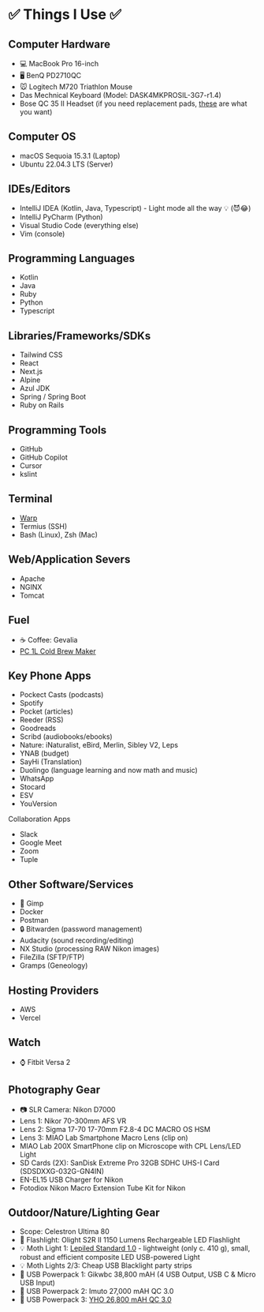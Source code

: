 # ✅ Things I Use ✅ 

## Computer Hardware
* 💻 MacBook Pro 16-inch
* 🖥️ BenQ PD2710QC
* 🐭 Logitech M720 Triathlon Mouse
* Das Mechnical Keyboard (Model: DASK4MKPROSIL-3G7-r1.4)
* Bose QC 35 II Headset (if you need replacement pads, [these](https://www.amazon.ca/Replacement-QuietComfort-SoundLink-SoundTrue-Around-Ear/dp/B0748LSFLW/ref=sr_1_1_sspa?crid=2CPSCCSP35EY4&dib=eyJ2IjoiMSJ9.d3utLthaKD2ddmRU4X9u0ePT3wRpT8UmYX-MqHtNRzMqgcis3A9EcwW1zbM9l18l59QR8I65_CAUxZG4lajruIwfm5cyXRqI7ZoPMeYSPjIUESYTQMdQLIvUB609QWVwwQoO0UkhzGBL6dh6BGKGjpK0SrJZru6salDDmYvwj0T7_rX2O0qLrge14EtijvM1_dEXvtD4yBAYa8Jmfny4aF06C2f0aEqN5X8eNkNcRgeM_WbU-Nf8k1qvcseupNRt2rKM6T-J3wZnuhlgPQD5vnFrTRNJ0KfaImXPfrV91Ww.3-oSvTny8KoKBl2vVyzihIvuSO2-Pa5xBIIckzS8e0o&dib_tag=se&keywords=boise%2BBose%2BQC%2B35%2BII%2Breplacement%2Bheadset&qid=1732399586&sprefix=boise%2Bbose%2Bqc%2B35%2Bii%2Breplacement%2Bheadse%2Caps%2C116&sr=8-1-spons&sp_csd=d2lkZ2V0TmFtZT1zcF9hdGY&th=1) are what you want)

## Computer OS
* macOS Sequoia 15.3.1 (Laptop)
* Ubuntu 22.04.3 LTS (Server)

## IDEs/Editors
* IntelliJ IDEA (Kotlin, Java, Typescript) - Light mode all the way 💡 (😈😂)
* IntelliJ PyCharm (Python)
* Visual Studio Code (everything else)
* Vim (console)

## Programming Languages
* Kotlin
* Java
* Ruby
* Python
* Typescript

## Libraries/Frameworks/SDKs
* Tailwind CSS
* React
* Next.js
* Alpine
* Azul JDK
* Spring / Spring Boot
* Ruby on Rails

## Programming Tools
* GitHub
* GitHub Copilot
* Cursor
* kslint

## Terminal
* [Warp](https://www.warp.dev/)
* Termius (SSH)
* Bash (Linux), Zsh (Mac)

## Web/Application Severs
* Apache
* NGINX
* Tomcat

## Fuel
* ☕ Coffee: Gevalia
* [PC 1L Cold Brew Maker](https://www.presidentschoice.ca/product/pc-cold-brew-maker/21490676_EA)

## Key Phone Apps
* Pockect Casts (podcasts)
* Spotify
* Pocket (articles)
* Reeder (RSS)
* Goodreads
* Scribd (audiobooks/ebooks)
* Nature: iNaturalist, eBird, Merlin, Sibley V2, Leps
* YNAB (budget)
* SayHi (Translation)
* Duolingo (language learning and now math and music)
* WhatsApp
* Stocard
* ESV
* YouVersion

Collaboration Apps
* Slack
* Google Meet
* Zoom
* Tuple

## Other Software/Services
* 🎨 Gimp
* Docker
* Postman
* 🔒 Bitwarden (password management)
* Audacity (sound recording/editing)
* NX Studio (processing RAW Nikon images)
* FileZilla (SFTP/FTP)
* Gramps (Geneology)

## Hosting Providers
* AWS
* Vercel

## Watch
* ⌚ Fitbit Versa 2

## Photography Gear
* 📷 SLR Camera: Nikon D7000
* Lens 1: Nikor 70-300mm AFS VR
* Lens 2: Sigma 17-70 17-70mm F2.8-4 DC MACRO OS HSM 
* Lens 3: MIAO Lab Smartphone Macro Lens (clip on)
* MIAO Lab 200X SmartPhone clip on Microscope with CPL Lens/LED Light
* SD Cards (2X): SanDisk Extreme Pro 32GB SDHC UHS-I Card (SDSDXXG-032G-GN4IN)
* EN-EL15 USB Charger for Nikon
* Fotodiox Nikon Macro Extension Tube Kit for Nikon

## Outdoor/Nature/Lighting Gear
* Scope: Celestron Ultima 80
* 🔦 Flashlight: Olight S2R II 1150 Lumens Rechargeable LED Flashlight
* 💡 Moth Light 1: [Lepiled Standard 1.0](https://www.gunnarbrehm.de/en/lepi-led) - lightweight (only c. 410 g), small, robust and efficient composite LED USB-powered Light
* 💡 Moth Lights 2/3: Cheap USB Blacklight party strips
* 🔋 USB Powerpack 1: Gikwbc 38,800 mAH (4 USB Output, USB C & Micro USB Input)
* 🔋 USB Powerpack 2: Imuto 27,000 mAH QC 3.0
* 🔋 USB Powerpack 3: [YHO 26,800 mAH QC 3.0](https://www.amazon.ca/26800mAh-Portable-Charging-Capacity-Indicator/dp/B08GKTZHKW)
